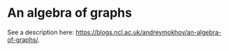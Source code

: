 # An algebra of graphs

See a description here: https://blogs.ncl.ac.uk/andreymokhov/an-algebra-of-graphs/. 

